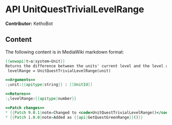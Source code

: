 # API UnitQuestTrivialLevelRange

**Contributor:** KethoBot

## Content

The following content is in MediaWiki markdown format:

```mediawiki
{{wowapi|t=a|system=Unit}}
Returns the difference between the units' current level and the level at which fixed-level quests are of trivial difficulty.
 levelRange = UnitQuestTrivialLevelRange(unit)

==Arguments==
:;unit:{{apitype|string}} : [[UnitId]]

==Returns==
:;levelRange:{{apitype|number}}

==Patch changes==
* {{Patch 9.0.1|note=Changed to <code>UnitQuestTrivialLevelRange()</code>}}
* {{Patch 1.0.0|note=Added as {{api|GetQuestGreenRange}}()}}
```